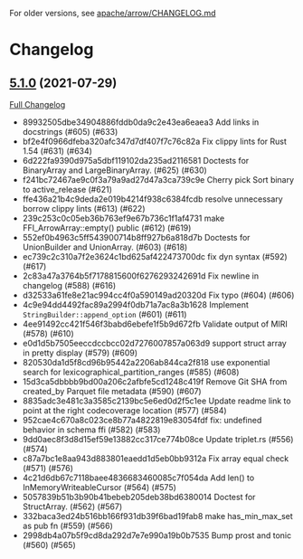 <!---
  Licensed to the Apache Software Foundation (ASF) under one
  or more contributor license agreements.  See the NOTICE file
  distributed with this work for additional information
  regarding copyright ownership.  The ASF licenses this file
  to you under the Apache License, Version 2.0 (the
  "License"); you may not use this file except in compliance
  with the License.  You may obtain a copy of the License at

    http://www.apache.org/licenses/LICENSE-2.0

  Unless required by applicable law or agreed to in writing,
  software distributed under the License is distributed on an
  "AS IS" BASIS, WITHOUT WARRANTIES OR CONDITIONS OF ANY
  KIND, either express or implied.  See the License for the
  specific language governing permissions and limitations
  under the License.
-->

For older versions, see [apache/arrow/CHANGELOG.md](https://github.com/apache/arrow/blob/master/CHANGELOG.md)

# Changelog

## [5.1.0](https://github.com/apache/arrow-rs/tree/5.0.1) (2021-07-29)

[Full Changelog](https://github.com/apache/arrow-rs/compare/5.0.0...5.1.0)

* 89932505dbe34904886fddb0da9c2e43ea6eaea3 Add links in docstrings (#605) (#633)
* bf2e4f0966dfeba320afc347d7df407f7c76c82a Fix clippy lints for Rust 1.54 (#631) (#634)
* 6d222fa9390d975a5dbf119102da235ad2116581 Doctests for BinaryArray and LargeBinaryArray. (#625) (#630)
* f241bc72467ae9c0f3a79a9ad27d47a3ca739c9e Cherry pick Sort binary to active_release (#621)
* ffe436a21b4c9deda2e019b4214f938c6384fcdb resolve unnecessary borrow clippy lints (#613) (#622)
* 239c253c0c05eb36b763ef9e67b736c1f1af4731 make FFI_ArrowArray::empty() public (#612) (#619)
* 552ef0b4963c5ff543900714b8ff927b6a818d7b Doctests for UnionBuilder and UnionArray. (#603) (#618)
* ec739c2c310a7f2e3624c1bd625af422473700dc fix dyn syntax (#592) (#617)
* 2c83a47a3764b5f7178815600f6276293242691d Fix newline in changelog (#588) (#616)
* d32533a61fe8e21ac994cc4f0a590149ad20320d Fix typo (#604) (#606)
* 4c9e94dd4492fac89a2994f0db71a7ac8a3b1628 Implement `StringBuilder::append_option` (#601) (#611)
* 4ee91492cc421f546f3babd6ebefe1f5b9d672fb Validate output of MIRI (#578) (#610)
* e0d1d5b7505eeccdccbcc02d7276007857a063d9 support struct array in pretty display (#579) (#609)
* 820530da1d5f8cd96b95442a2206ab844ca2f818 use exponential search for lexicographical_partition_ranges (#585) (#608)
* 15d3ca5dbbbb9bd00a206c2afbfe5cd1248c419f Remove Git SHA from created_by Parquet file metadata (#590) (#607)
* 8835adc3e481c3a3585c2139bc5e6ed0d2f5c1ee Update readme link to point at the right codecoverage location (#577) (#584)
* 952cae4c670a8c023ce8b77a4822819e83054fdf fix: undefined behavior in schema ffi (#582) (#583)
* 9dd0aec8f3d8d15ef59e13882cc317ce774b08ce Update triplet.rs (#556) (#574)
* c87a7bc1e8aa943d883801eaedd1d5eb0bb9312a Fix array equal check (#571) (#576)
* 4c21d6db67c7118baee4836683460085c7f054da Add len() to InMemoryWriteableCursor (#564) (#575)
* 5057839b51b3b90b41bebeb205deb38bd6380014 Doctest for StructArray. (#562) (#567)
* 332baca3ed24b516bb166f931db39f6bad19fab8 make has_min_max_set as pub fn (#559) (#566)
* 2998db4a07b5f9cd8da292d7e7e990a19b0b7535 Bump prost and tonic (#560) (#565)
